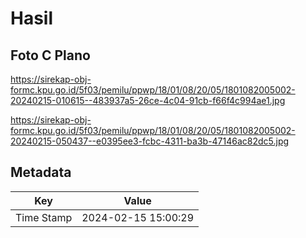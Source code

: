 # Hasil

## Foto C Plano

https://sirekap-obj-formc.kpu.go.id/5f03/pemilu/ppwp/18/01/08/20/05/1801082005002-20240215-010615--483937a5-26ce-4c04-91cb-f66f4c994ae1.jpg

https://sirekap-obj-formc.kpu.go.id/5f03/pemilu/ppwp/18/01/08/20/05/1801082005002-20240215-050437--e0395ee3-fcbc-4311-ba3b-47146ac82dc5.jpg


## Metadata

| Key        | Value               |
| ---------- | ------------------- |
| Time Stamp | 2024-02-15 15:00:29 |



